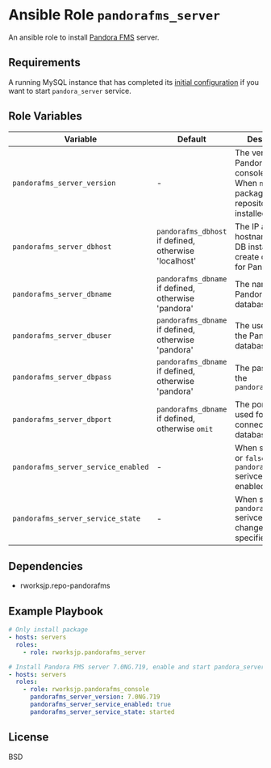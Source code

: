 Ansible Role `pandorafms_server`
=========

An ansible role to install [Pandora FMS](https://pandorafms.org) server.

Requirements
------------

A running MySQL instance that has completed its [initial configuration](https://wiki.pandorafms.com/index.php?title=Pandora:Documentation_en:Installing#Initial_Console_Configuration) if you want to start `pandora_server` service.

Role Variables
--------------

Variable | Default | Description
---------|---------|------------
`pandorafms_server_version` | - | The version of the Pandora FMS console to install. When `null`, latest package on the repository will be installed.
`pandorafms_server_dbhost`| `pandorafms_dbhost` if defined, otherwise 'localhost' | The IP address or hostname of the DB instance to create database for Pandora FMS.
`pandorafms_server_dbname`| `pandorafms_dbname` if defined, otherwise 'pandora'  | The name of the Pandora FMS database.
`pandorafms_server_dbuser`| `pandorafms_dbname` if defined, otherwise 'pandora'  | The username for the Pandora FMS database.
`pandorafms_server_dbpass`| `pandorafms_dbname` if defined, otherwise 'pandora'  | The password of the `pandorafms_dbuser`
`pandorafms_server_dbport`| `pandorafms_dbname` if defined, otherwise `omit`   | The port number used for connecting to database.
`pandorafms_server_service_enabled`| - | When set to `true` or `false`, `pandora_server` serivce will be enabled/diable.
`pandorafms_server_service_state`  | - | When set, state of `pandora_server` serivce will be changed to specified state.

Dependencies
------------

- rworksjp.repo-pandorafms

Example Playbook
----------------

```yml
# Only install package
- hosts: servers
  roles:
    - role: rworksjp.pandorafms_server

# Install Pandora FMS server 7.0NG.719, enable and start pandora_server service
- hosts: servers
  roles:
    - role: rworksjp.pandorafms_console
      pandorafms_server_version: 7.0NG.719
      pandorafms_server_service_enabled: true
      pandorafms_server_service_state: started
```

License
-------

BSD
